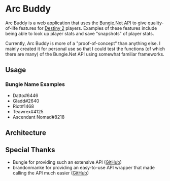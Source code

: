 # Arc Buddy

Arc Buddy is a web application that uses the [Bungie.Net API](https://bungie-net.github.io/) to give quality-of-life features for [Destiny 2](https://store.steampowered.com/app/1085660/Destiny_2/) players. Examples of these features include being able to look up player stats and save "snapshots" of player stats.

Currently, Arc Buddy is more of a "proof-of-concept" than anything else. I mainly created it for personal use so that I could test the functions (of which there are many) of the Bungie.Net API using somewhat familiar frameworks.

## Usage


### Bungie Name Examples
* Datto#6446
* Gladd#2640
* Riot#1468
* Teawrex#4125
* Ascendant Nomad#8218

## Architecture


## Special Thanks

* Bungie for providing such an extensive API ([GitHub](https://github.com/Bungie-net/api))
* brandonmanke for providing an easy-to-use API wrapper that made calling the API much easier ([GitHub](https://github.com/brandonmanke/node-destiny-2))
